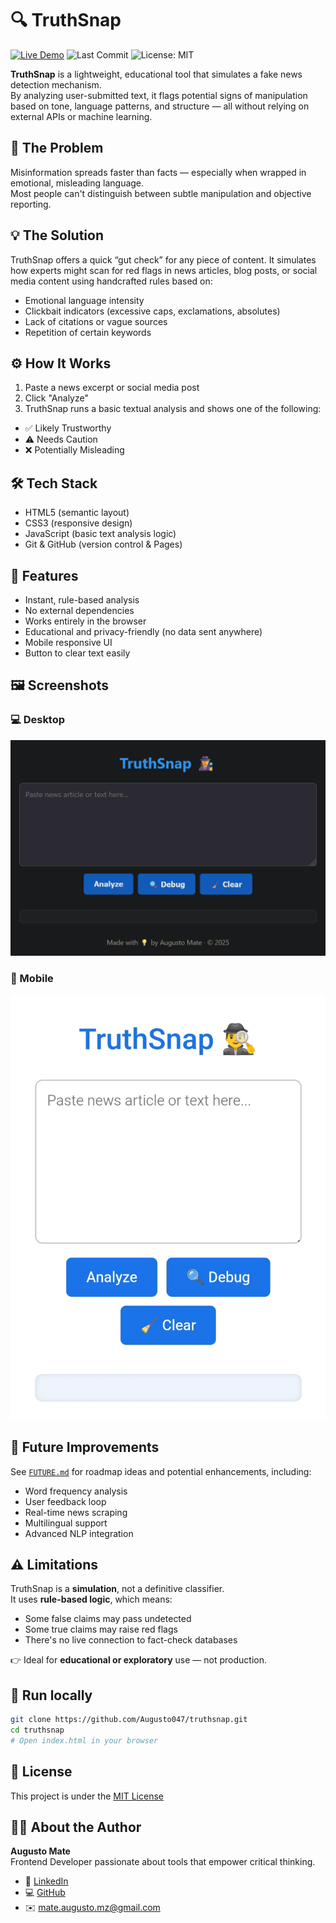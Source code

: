 # 🔍 TruthSnap

[![Live Demo](https://img.shields.io/badge/demo-online-success?style=flat-square&logo=github)](https://augusto047.github.io/truthsnap/)
![Last Commit](https://img.shields.io/github/last-commit/Augusto047/truthsnap?style=flat-square)
![License: MIT](https://img.shields.io/badge/license-MIT-blue.svg?style=flat-square)

**TruthSnap** is a lightweight, educational tool that simulates a fake news detection mechanism.  
By analyzing user-submitted text, it flags potential signs of manipulation based on tone, language patterns, and structure — all without relying on external APIs or machine learning.

## 🧠 The Problem

Misinformation spreads faster than facts — especially when wrapped in emotional, misleading language.  
Most people can't distinguish between subtle manipulation and objective reporting.

## 💡 The Solution

TruthSnap offers a quick “gut check” for any piece of content. It simulates how experts might scan for red flags in news articles, blog posts, or social media content using handcrafted rules based on:

- Emotional language intensity
- Clickbait indicators (excessive caps, exclamations, absolutes)
- Lack of citations or vague sources
- Repetition of certain keywords

## ⚙️ How It Works

1. Paste a news excerpt or social media post  
2. Click "Analyze"  
3. TruthSnap runs a basic textual analysis and shows one of the following:

- ✅ Likely Trustworthy  
- ⚠️ Needs Caution  
- ❌ Potentially Misleading

## 🛠️ Tech Stack

- HTML5 (semantic layout)  
- CSS3 (responsive design)  
- JavaScript (basic text analysis logic)  
- Git & GitHub (version control & Pages)

## 🧪 Features

- Instant, rule-based analysis  
- No external dependencies  
- Works entirely in the browser  
- Educational and privacy-friendly (no data sent anywhere)  
- Mobile responsive UI  
- Button to clear text easily  

## 🖼️ Screenshots

### 💻 Desktop
![Desktop Screenshot](./assets/screenshot-desktop.png)

### 📱 Mobile
![Mobile Screenshot](./assets/screenshot-mobile.jpg)

## 🚧 Future Improvements

See [`FUTURE.md`](FUTURE.md) for roadmap ideas and potential enhancements, including:

- Word frequency analysis  
- User feedback loop  
- Real-time news scraping  
- Multilingual support  
- Advanced NLP integration  

## ⚠️ Limitations

TruthSnap is a **simulation**, not a definitive classifier.  
It uses **rule-based logic**, which means:

- Some false claims may pass undetected  
- Some true claims may raise red flags  
- There's no live connection to fact-check databases

👉 Ideal for **educational or exploratory** use — not production.

## 📂 Run locally

```bash
git clone https://github.com/Augusto047/truthsnap.git
cd truthsnap
# Open index.html in your browser
```

## 📄 License

This project is under the [MIT License](LICENSE)

## 👨‍💻 About the Author

**Augusto Mate**  
Frontend Developer passionate about tools that empower critical thinking.  
- 🔗 [LinkedIn](https://linkedin.com/in/augustomate)
- 💻 [GitHub](https://github.com/Augusto047)
- ✉️ mate.augusto.mz@gmail.com
